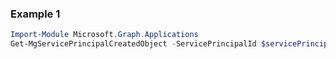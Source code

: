 ### Example 1
``` powershell
Import-Module Microsoft.Graph.Applications
Get-MgServicePrincipalCreatedObject -ServicePrincipalId $servicePrincipalId
```
